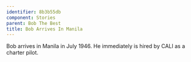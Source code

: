 ```yaml
---
identifier: 8b3b55db
component: Stories
parent: Bob The Best 
title: Bob Arrives In Manila
---
```

Bob arrives in Manila in July 1946. He immediately is hired by CALI as a
charter pilot.
